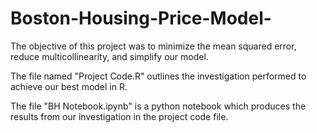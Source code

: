# Boston-Housing-Price-Model-
The objective of this project was to minimize the mean squared error,  reduce multicollinearity, and simplify our model. 

The file named "Project Code.R" outlines the investigation performed to achieve our best model in R.

The file "BH Notebook.ipynb" is a python notebook which produces the results from our investigation in the project code file.

